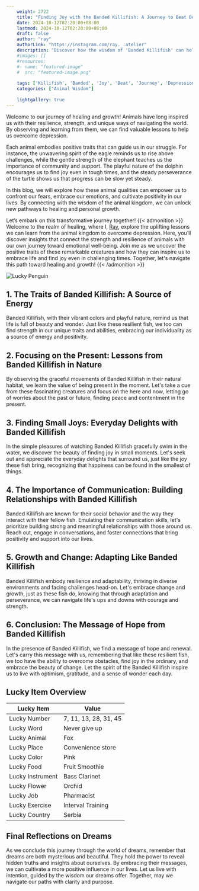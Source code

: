 ```yaml
---
    weight: 2722
    title: "Finding Joy with the Banded Killifish: A Journey to Beat Depression"  # Assuming 'title' column exists
    date: 2024-10-12T02:20:00+08:00
    lastmod: 2024-10-12T02:20:00+08:00
    draft: false
    author: "ray"
    authorLink: "https://instagram.com/ray._.atelier"
    description: "Discover how the wisdom of 'Banded Killifish' can help you overcome depression and find joy in your life journey."
    #images: []
    #resources:
    #- name: "featured-image"
    #  src: "featured-image.png"
    
    tags: ['Killifish', 'Banded', 'Joy', 'Beat', 'Journey', 'Depression', 'Finding']
    categories: ["Animal Wisdom"]
    
    lightgallery: true
---
```

    
Welcome to our journey of healing and growth! Animals have long inspired us with their resilience, strength, and unique ways of navigating the world. By observing and learning from them, we can find valuable lessons to help us overcome depression.

Each animal embodies positive traits that can guide us in our struggle. For instance, the unwavering spirit of the eagle reminds us to rise above challenges, while the gentle strength of the elephant teaches us the importance of community and support. The playful nature of the dolphin encourages us to find joy even in tough times, and the steady perseverance of the turtle shows us that progress can be slow yet steady.

In this blog, we will explore how these animal qualities can empower us to confront our fears, embrace our emotions, and cultivate positivity in our lives. By connecting with the wisdom of the animal kingdom, we can unlock new pathways to healing and personal growth.

Let’s embark on this transformative journey together!
{{< admonition >}}
Welcome to the realm of healing, where I, [Ray](https://instagram.com/ray._.atelier), explore the uplifting lessons we can learn from the animal kingdom to overcome depression. Here, you’ll discover insights that connect the strength and resilience of animals with our own journey toward emotional well-being. Join me as we uncover the positive traits of these remarkable creatures and how they can inspire us to embrace life and find joy even in challenging times. Together, let's navigate this path toward healing and growth!
{{< /admonition >}}

![Lucky Penguin](https://cdn.pixabay.com/photo/2024/09/07/02/34/penguins-9028827_1280.jpg "Lucky Penguin")

## 1. The Traits of Banded Killifish: A Source of Energy
Banded Killifish, with their vibrant colors and playful nature, remind us that life is full of beauty and wonder. Just like these resilient fish, we too can find strength in our unique traits and abilities, embracing our individuality as a source of energy and positivity.

## 2. Focusing on the Present: Lessons from Banded Killifish in Nature
By observing the graceful movements of Banded Killifish in their natural habitat, we learn the value of being present in the moment. Let's take a cue from these fascinating creatures and focus on the here and now, letting go of worries about the past or future, finding peace and contentment in the present.

## 3. Finding Small Joys: Everyday Delights with Banded Killifish
In the simple pleasures of watching Banded Killifish gracefully swim in the water, we discover the beauty of finding joy in small moments. Let's seek out and appreciate the everyday delights that surround us, just like the joy these fish bring, recognizing that happiness can be found in the smallest of things.

## 4. The Importance of Communication: Building Relationships with Banded Killifish
Banded Killifish are known for their social behavior and the way they interact with their fellow fish. Emulating their communication skills, let's prioritize building strong and meaningful relationships with those around us. Reach out, engage in conversations, and foster connections that bring positivity and support into our lives.

## 5. Growth and Change: Adapting Like Banded Killifish
Banded Killifish embody resilience and adaptability, thriving in diverse environments and facing challenges head-on. Let's embrace change and growth, just as these fish do, knowing that through adaptation and perseverance, we can navigate life's ups and downs with courage and strength.

## 6. Conclusion: The Message of Hope from Banded Killifish
In the presence of Banded Killifish, we find a message of hope and renewal. Let's carry this message with us, remembering that like these resilient fish, we too have the ability to overcome obstacles, find joy in the ordinary, and embrace the beauty of change. Let the spirit of the Banded Killifish inspire us to live with optimism, gratitude, and a sense of wonder each day.


## Lucky Item Overview
| Lucky Item          | Value              |
|---------------|--------------------|
| Lucky Number        | 7, 11, 13, 28, 31, 45  |
| Lucky Word          | Never give up |
| Lucky Animal        | Fox |
| Lucky Place         | Convenience store     |
| Lucky Color         | Pink     |
| Lucky Food          | Fruit Smoothie      |
| Lucky Instrument    | Bass Clarinet |
| Lucky Flower        | Orchid    |
| Lucky Job           | Pharmacist       |
| Lucky Exercise      | Interval Training  |
| Lucky Country       | Serbia    |


##  Final Reflections on Dreams

As we conclude this journey through the world of dreams, remember that dreams are both mysterious and beautiful. They hold the power to reveal hidden truths and insights about ourselves. By embracing their messages, we can cultivate a more positive influence in our lives. Let us live with intention, guided by the wisdom our dreams offer. Together, may we navigate our paths with clarity and purpose.
